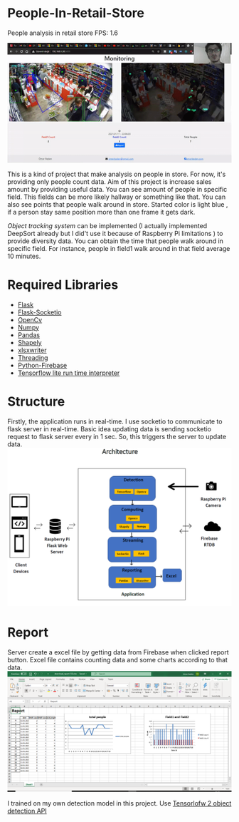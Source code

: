 # People-In-Retail-Store
People analysis in retail store
FPS: 1.6

![couldn't loaded](/images-rsc/app-gif.gif)

This is a kind of project that make analysis on people in store. For now, it's providing only people count data. Aim of this project is increase sales amount by providing  useful data.
 You can see amount of people in specific field. This fields can be more likely hallway or something like that. You can also see points that people walk around in store. Started color 
 is light blue , if a person stay same position more than one frame it gets dark.
 
_Object tracking system_ can be implemented (I actually  implemented DeepSort already but I did't use it because of Raspberry Pi limitations ) to provide diversity data.
You can obtain the time that people walk around in specific field. For instance, people in field1 walk around in that field average 10 minutes. 

# Required Libraries
* [Flask](https://pypi.org/project/Flask/)
* [Flask-Socketio](https://pypi.org/project/Flask-SocketIO/)
* [OpenCv](https://pypi.org/project/opencv-python/)
* [Numpy](https://pypi.org/project/numpy/)
* [Pandas](https://pypi.org/project/pandas2/)
* [Shapely](https://pypi.org/project/Shapely/)
* [xlsxwriter](https://pypi.org/project/XlsxWriter/)
* [Threading](https://pypi.org/project/threading2/)
* [Python-Firebase](https://pypi.org/project/python-firebase/)
* [Tensorflow lite run time interpreter](https://www.tensorflow.org/lite/guide/python)



# Structure
Firstly, the application runs in real-time. I use socketio to communicate to flask server in real-time. Basic idea updating data is sending socketio request to flask server every in 1 sec. So, this triggers the server to update data.
![couldn't loaded](/images-rsc/architecture.PNG)

# Report
Server create a excel file by getting data from Firebase when clicked report button. Excel file contains counting data and some charts according to that data.
![couldn't loaded](/images-rsc/excelss.PNG)


I trained on my own detection model in this project. Use [Tensorlofw 2 object detection API](https://github.com/tensorflow/models/tree/master/research/object_detection) 

